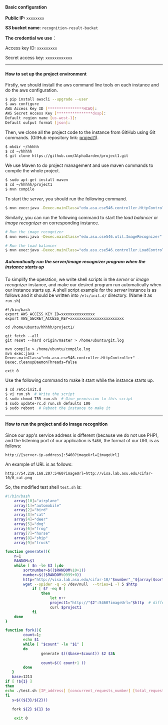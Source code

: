 #### Basic configuration

**Public IP:** `xxxxxxxx` 

**S3 bucket name**: `recognition-result-bucket`

**The credential we use**：

Access key ID: `xxxxxxxxx`

Secret access key: `xxxxxxxxxxxx`

---

#### How to set up the project environment 

Firstly, we should install the aws command line tools on each instance and do the aws configuration.

```sh
$ pip install awscli --upgrade --user
$ aws configure
AWS Access Key ID [****************HCWQ]:
AWS Secret Access Key [****************dxsp]:
Default region name [us-west-1]:
Default output format [json]:
```

Then, we clone all the project code to the instance from GitHub using Git commands. (GitHub repository link: [project1](https://github.com/AlphaGarden/project1.git)).

```sh
$ mkdir ~/hhhhh
$ cd ~/hhhhh
$ git clone https://github.com/AlphaGarden/project1.git
```

We use Maven to do project management and use maven commands to compile the whole project.

```sh
$ sudo apt-get install maven
$ cd ~/hhhhh/project1
$ mvn compile
```

To start the *server*, you should run the following command.

```sh
$ mvn exec:java -Dexec.mainClass="edu.asu.cse546.controller.HttpController" -Dexec.cleanupDaemonThreads=false
```

Similarly, you can run the following command to start the *load balancer* or *image recognizer* on corresponding instance.

```sh
# Run the image recognizer
$ mvn exec:java -Dexec.mainClass="edu.asu.cse546.util.ImageRecognizer" -Dexec.cleanupDaemonThreads=false

# Run the load balancer
$ mvn exec:java -Dexec.mainClass="edu.asu.cse546.controller.LoadController" -Dexec.cleanupDaemonThreads=false
```

##### Automatically run the server/image recognizer program when the instance starts up

To simplify the operation, we write shell scripts in the *server* or *image recognizer* instance, and make our desired program run automatically when our instance starts up. A shell script example for the *server* instance is as follows and it should be written into `/etc/init.d/` directory. (Name it as `run.sh`)

```Sh
#!/bin/bash
export AWS_ACCESS_KEY_ID=xxxxxxxxxxxxxxx
export AWS_SECRET_ACCESS_KEY=xxxxxxxxxxxxxxxxxxxxxxxx

cd /home/ubuntu/hhhhh/project1/

git fetch --all
git reset --hard origin/master > /home/ubuntu/git.log

mvn compile > /home/ubuntu/compile.log
mvn exec:java -Dexec.mainClass="edu.asu.cse546.controller.HttpController" -Dexec.cleanupDaemonThreads=false

exit 0
```

Use the following command to make it start while the instance starts up.

```sh
$ cd /etc/init.d
$ vi run.sh  # Write the script
$ sudo chmod 755 run.sh  # Give permission to this script
$ sudo update-rc.d run.sh defaults 100
$ sudo reboot  # Reboot the instance to make it 
```

---

#### How to run the project and do image recognition

Since our app's service address is different (because we do not use PHP), and the listening port of our application is `5460`, the format of our URL is as follows:

```
http://[server-ip-address]:5460?imageUrl=[imageUrl]
```

An example of URL is as follows:

```
http://54.219.168.207:5460?imageUrl=http://visa.lab.asu.edu/cifar-10/0_cat.png
```

So, the modified test shell `test.sh` is:

```sh
#!/bin/bash
    array[10]="airplane"
    array[1]="automobile"
    array[2]="bird"
    array[3]="cat"
    array[4]="deer"
    array[5]="dog"
    array[6]="frog"
    array[7]="horse"
    array[8]="ship"
    array[9]="truck"

function generate(){
    n=1
    RANDOM=$1
    while [ $n -le $3 ];do
        sortnumber=$(($RANDOM%10+1))
        number=$(($RANDOM%9999+0))
        http="http://visa.lab.asu.edu/cifar-10/"$number"_"${array[$sortnumber]}".png"
        wget --spider -q -o /dev/null  --tries=1 -T 5 $http
            if [ $? -eq 0 ]
                then
                    let n++
                    project1="http://"$2":5460?imageUrl="$http  # different part
                    curl $project1
            fi
    done
}

function fork(){
        count=1;
        echo $1
        while [ "$count" -le "$1" ]
        do
                generate $(($base+$count)) $2 $3&
           
                count=$(( count+1 ))
        done
   }
   base=1213
if [ !${1} ]
then
echo ./test.sh [IP_address] [concurrent_requests_number] [total_requests_number]
fi
   s=$((${3}/${2}))
 
   fork ${2} ${1} $s

    exit 0



```
